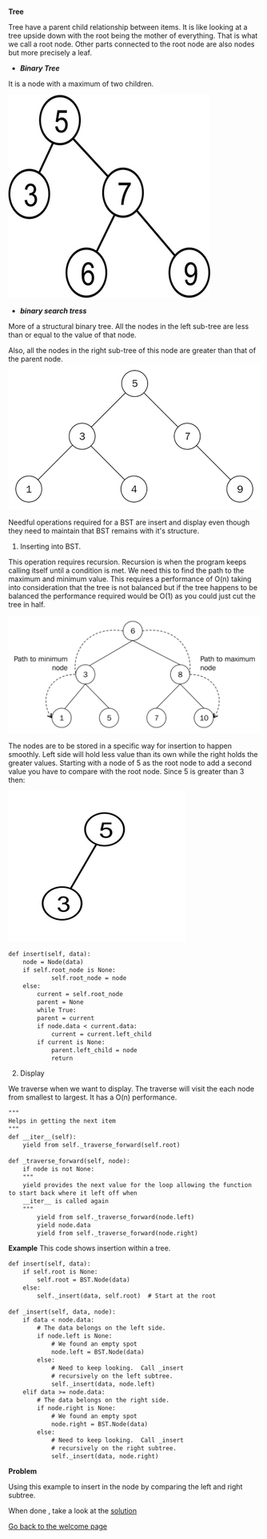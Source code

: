 **Tree**

Tree have a parent child relationship between items. It is like looking at a tree upside down with the root being the mother of everything. That is what we call a root node. Other parts connected to the root node are also nodes but more precisely a leaf. 

- ***Binary Tree***
<p>It is a node with a maximum of two children.</p>

<img src="/binary.jpg">

- ***binary search tress***
<p>More of a structural binary tree. All the nodes in the left sub-tree are less than or equal to the value of that node.</p> Also, all the nodes in the right sub-tree of this node are greater than that of the parent node.

<img src="/bst.png">

Needful operations required for a BST are insert and display even though they need to maintain that BST remains with it's structure.

1. Inserting into BST.
<p>This operation requires recursion. Recursion is when the program keeps calling itself until a condition is met. We need this to find the path to the maximum and minimum value. This requires a performance of O(n) taking into consideration that the tree is not balanced but if the tree happens to be balanced the performance required would be O(1) as you could just cut the tree in half.</p>

<img src="/path.png">

The nodes are to be stored in a specific way for insertion to happen smoothly. Left side will hold less value than its own while the right holds the greater values.
Starting with a node of 5 as the root node to add a second value you have to compare with the root node. Since 5 is greater than 3 then:

<img src="/ex1.jpg">

```
def insert(self, data): 
    node = Node(data) 
    if self.root_node is None: 
            self.root_node = node 
    else:
        current = self.root_node 
        parent = None 
        while True: 
        parent = current
        if node.data < current.data:             
            current = current.left_child             
        if current is None:                 
            parent.left_child = node                 
            return 
```

2. Display
<p>We traverse when we want to display. The traverse will visit the each node from smallest to largest. It has a O(n) performance.</p>

```
"""
Helps in getting the next item
"""
def __iter__(self):
	yield from self._traverse_forward(self.root)  

def _traverse_forward(self, node):
	if node is not None:
    """
    yield provides the next value for the loop allowing the function to start back where it left off when 
    __iter__ is called again
    """
		yield from self._traverse_forward(node.left)
		yield node.data
		yield from self._traverse_forward(node.right)
```

**Example**
This code shows insertion within a tree. 
```
def insert(self, data):
	if self.root is None:
		self.root = BST.Node(data)
	else:
		self._insert(data, self.root)  # Start at the root

def _insert(self, data, node):
	if data < node.data:
		# The data belongs on the left side.
		if node.left is None:
			# We found an empty spot
			node.left = BST.Node(data)
		else:
			# Need to keep looking.  Call _insert
			# recursively on the left subtree.
			self._insert(data, node.left)
	elif data >= node.data:
		# The data belongs on the right side.
		if node.right is None:
			# We found an empty spot
			node.right = BST.Node(data)
		else:
			# Need to keep looking.  Call _insert
			# recursively on the right subtree.
			self._insert(data, node.right)
```

**Problem**
<p>Using this example to insert in the node by comparing the left and right subtree.</p>

When done , take a look at the [solution](/3-tree.py)

[Go back to the welcome page](/0-welcome.md)